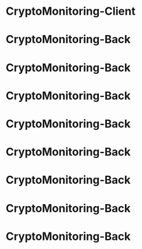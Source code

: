 # CryptoMonitoring-Client
# CryptoMonitoring-Back
# CryptoMonitoring-Back
# CryptoMonitoring-Back
# CryptoMonitoring-Back
# CryptoMonitoring-Back
# CryptoMonitoring-Back
# CryptoMonitoring-Back
# CryptoMonitoring-Back
